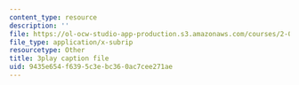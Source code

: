 ```yaml
---
content_type: resource
description: ''
file: https://ol-ocw-studio-app-production.s3.amazonaws.com/courses/2-003sc-engineering-dynamics-fall-2011/9435e654f6395c3ebc360ac7cee271ae_osyKjTQuwlk.vtt
file_type: application/x-subrip
resourcetype: Other
title: 3play caption file
uid: 9435e654-f639-5c3e-bc36-0ac7cee271ae
---
```

